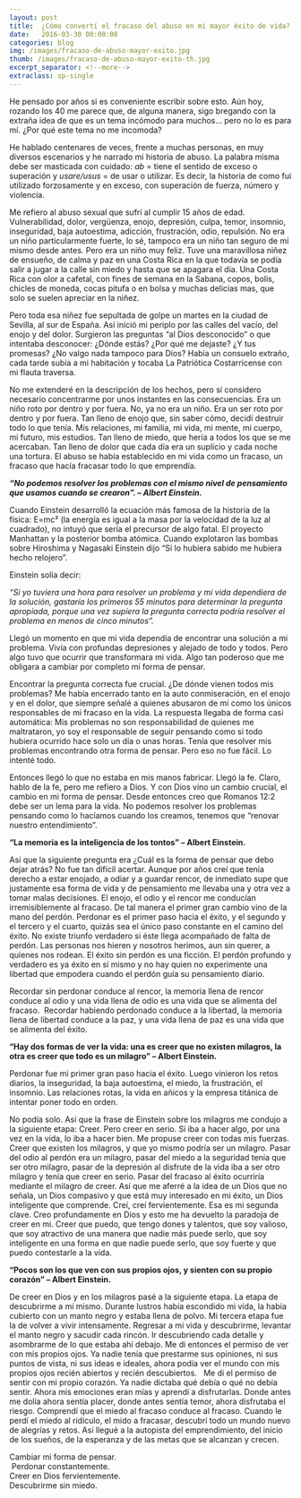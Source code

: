```yaml
---
layout: post
title:  ¿Cómo convertí el fracaso del abuso en mi mayor éxito de vida?
date:   2016-03-30 00:00:00
categories: blog
img: /images/fracaso-de-abuso-mayor-exito.jpg
thumb: /images/fracaso-de-abuso-mayor-exito-th.jpg
excerpt_separator: <!--more-->
extraclass: sp-single
---
```

He pensado por años si es conveniente escribir sobre esto. Aún hoy, rozando los 40 me parece que, de alguna manera, sigo bregando con la extraña idea de que es un tema incómodo para muchos… pero no lo es para mí.  ¿Por qué este tema no me incomoda?

<!--more-->

He hablado centenares de veces, frente a muchas personas, en muy diversos escenarios y he narrado mi historia de abuso. La palabra misma debe ser masticada con cuidado: _ab_ = tiene el sentido de exceso o superación y _usare/usus_ = de usar o utilizar.  Es decir, la historia de como fui utilizado forzosamente y en exceso, con superación de fuerza, número y violencia.

Me refiero al abuso sexual que sufrí al cumplir 15 años de edad.  Vulnerabilidad, dolor, vergüenza, enojo, depresión, culpa, temor, insomnio, inseguridad, baja autoestima, adicción, frustración, odio, repulsión.  No era un niño particularmente fuerte, lo sé,  tampoco era un niño tan seguro de mí mismo desde antes. Pero era un niño muy feliz. Tuve una maravillosa niñez de ensueño, de calma y paz en una Costa Rica en la que todavía se podía salir a jugar a la calle sin miedo y hasta que se apagara el día. Una Costa Rica con olor a cafetal, con fines de semana en la Sabana, copos, bolis, chicles de moneda, cocas pitufa o en bolsa y muchas delicias mas, que solo se suelen apreciar en la niñez.

Pero toda esa niñez fue sepultada de golpe un martes en la ciudad de Sevilla, al sur de España. Así inició mi periplo por las calles del vacío, del enojo y del dolor.  Surgieron las preguntas “al Dios desconocido” o que intentaba desconocer: ¿Dónde estás? ¿Por qué me dejaste? ¿Y tus promesas? ¿No valgo nada tampoco para Dios? Había un consuelo extraño, cada tarde subía a mi habitación y tocaba La Patriótica Costarricense con mi flauta traversa.  

No me extenderé en la descripción de los hechos, pero sí considero necesario concentrarme por unos instantes en las consecuencias. Era un niño roto por dentro y por fuera. No, ya no era un niño. Era un ser roto por dentro y por fuera. Tan lleno de enojo que, sin saber cómo, decidí destruir todo lo que tenía. Mis relaciones, mi familia, mi vida, mi mente, mi cuerpo, mi futuro, mis estudios. Tan lleno de miedo, que hería a todos los que se me acercaban. Tan lleno de dolor que cada día era un suplicio y cada noche una tortura.  El abuso se había establecido en mi vida como un fracaso, un fracaso que hacía fracasar todo lo que emprendía.

***“No podemos resolver los problemas con el mismo nivel de pensamiento que usamos cuando se crearon”.  – Albert Einstein.***

Cuando Einstein desarrolló la ecuación más famosa de la historia de la física: E=mc² (la energía es igual a la masa por la velocidad de la luz al cuadrado), no intuyó que sería el precursor de algo fatal. El proyecto Manhattan y la posterior bomba atómica.  Cuando explotaron las bombas sobre Hiroshima y Nagasaki Einstein dijo “Si lo hubiera sabido me hubiera hecho relojero”.

Einstein solía decir:  

_“Si yo tuviera una hora para resolver un problema y mi vida dependiera de la solución, gastaría los primeros 55 minutos para determinar la pregunta apropiada, porque una vez supiera la pregunta correcta podría resolver el problema en menos de cinco minutos”._

Llegó un momento en que mi vida dependía de encontrar una solución a mi problema. Vivía con profundas depresiones y alejado de todo y todos.  Pero algo tuvo que ocurrir que transformara mi vida. Algo tan poderoso que me obligara a cambiar por completo mi forma de pensar.

Encontrar la pregunta correcta fue crucial. ¿De dónde vienen todos mis problemas? Me había encerrado tanto en la auto conmiseración, en el enojo y en el dolor, que siempre señalé a quienes abusaron de mí como los únicos responsables de mi fracaso en la vida.  La respuesta llegaba de forma casi automática: Mis problemas no son responsabilidad de quienes me maltrataron, yo soy el responsable de seguir pensando como si todo hubiera ocurrido hace solo un día o unas horas. Tenía que resolver mis problemas encontrando otra forma de pensar. Pero eso no fue fácil.  Lo intenté todo.

Entonces llegó lo que no estaba en mis manos fabricar. Llegó la fe. Claro, hablo de la fe, pero me refiero a Dios.  Y con Dios vino un cambio crucial, el cambio en mi forma de pensar.  Desde entonces creo que Romanos 12:2 debe ser un lema para la vida. No podemos resolver los problemas pensando como lo hacíamos cuando los creamos, tenemos que “renovar nuestro entendimiento”.

__“La memoria es la inteligencia de los tontos” – Albert Einstein.__

Así que la siguiente pregunta era ¿Cuál es la forma de pensar que debo dejar atrás? No fue tan difícil acertar. Aunque por años creí que tenía derecho a estar enojado, a odiar y a guardar rencor, de inmediato supe que justamente esa forma de vida y de pensamiento me llevaba una y otra vez a tomar malas decisiones. El enojo, el odio y el rencor me conducían irremisiblemente al fracaso.  De tal manera el primer gran cambio vino de la mano del perdón.  Perdonar es el primer paso hacia el éxito, y el segundo y el tercero y el cuarto, quizás sea el único paso constante en el camino del éxito. No existe triunfo verdadero si éste llega acompañado de falta de perdón.  Las personas nos hieren y nosotros herimos, aun sin querer, a quienes nos rodean. El éxito sin perdón es una ficción. El perdón profundo y verdadero es ya éxito en sí mismo y no hay quien no experimente una libertad que empodera cuando el perdón guía su pensamiento diario.

Recordar sin perdonar conduce al rencor,  la memoria llena de rencor conduce al odio y una vida llena de odio es una vida que se alimenta del fracaso.  Recordar habiendo perdonado conduce a la libertad, la memoria llena de libertad conduce a la paz, y una vida llena de paz es una vida que se alimenta del éxito.


__“Hay dos formas de ver la vida: una es creer que no existen milagros, la otra es creer que todo es un milagro” – Albert Einstein.__

Perdonar fue mi primer gran paso hacia el éxito.  Luego vinieron los retos diarios, la inseguridad, la baja autoestima, el miedo, la frustración, el insomnio.  Las relaciones rotas, la vida en añicos y la empresa titánica de intentar poner todo en orden.

No podía solo.  Así que la frase de Einstein sobre los milagros me condujo a la siguiente etapa: Creer. Pero creer en serio. Si iba a hacer algo, por una vez en la vida, lo iba a hacer bien. Me propuse creer con todas mis fuerzas.  Creer que existen los milagros, y que yo mismo podría ser un milagro.  Pasar del odio al perdón era un milagro, pasar del miedo a la seguridad tenía que ser otro milagro, pasar de la depresión al disfrute de la vida iba a ser otro milagro y tenía que creer en serio. Pasar del fracaso al éxito ocurriría mediante el milagro de creer.  Así que me aferré a la idea de un Dios que no señala, un Dios compasivo y que está muy interesado en mi éxito, un Dios inteligente que comprende. Creí, creí fervientemente. Esa es mi segunda clave. Creo profundamente en Dios y esto me ha devuelto la paradoja de creer en mi. Creer que puedo, que tengo dones y talentos, que soy valioso, que soy atractivo de una manera que nadie más puede serlo, que soy inteligente en una forma en que nadie puede serlo, que soy fuerte y que puedo contestarle a la vida.

__“Pocos son los que ven con sus propios ojos, y sienten con su propio corazón” – Albert Einstein.__

De creer en Dios y en los milagros pasé a la siguiente etapa. La etapa de descubrirme a mi mismo. Durante lustros había escondido mi vida, la había cubierto con un manto negro y estaba llena de polvo. Mi tercera etapa fue la de volver a vivir intensamente. Regresar a mi vida y descubrirme, levantar el manto negro y sacudir cada rincón. Ir descubriendo cada detalle y asombrarme de lo que estaba ahí debajo.  Me di entonces el permiso de ver con mis propios ojos. Ya nadie tenía que prestarme sus opiniones, ni sus puntos de vista, ni sus ideas e ideales, ahora podía ver el mundo con mis propios ojos recién abiertos y recién descubiertos.    Me di el permiso de sentir con mi propio corazón. Ya nadie dictaba qué debía o qué no debía sentir. Ahora mis emociones eran mías y aprendí a disfrutarlas.  Donde antes me dolía ahora sentía placer, donde antes sentía temor, ahora disfrutaba el riesgo.  Comprendí que el miedo al fracaso conduce al fracaso. Cuando le perdí el miedo al ridículo, el mido a fracasar, descubrí todo un mundo nuevo de alegrías y retos. Así llegué a la autopista del emprendimiento, del inicio de los sueños, de la esperanza y de las metas que se alcanzan y crecen.

Cambiar mi forma de pensar.<br />
 Perdonar constantemente. <br />
Creer en Dios fervientemente.<br />
Descubrirme sin miedo.

